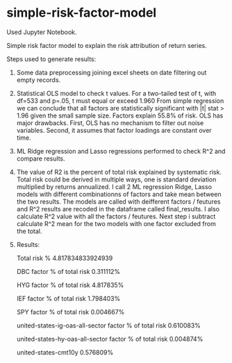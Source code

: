 # simple-risk-factor-model 

Used Jupyter Notebook.

Simple risk factor model to explain the risk attribution of return series.

Steps used to generate results:

1. Some data preprocessing joining excel sheets on date filtering out empty records.

2. Statistical OLS model to check t values. For a two-tailed test of t, with df=533 and p=.05, t must equal or exceed 1.960 
   From simple regression we can conclude that all factors are statistically significant with |t| stat > 1.96 given the small sample size. 
   Factors explain 55.8% of risk. OLS has major drawbacks. First, OLS has no mechanism to filter out noise variables. 
   Second, it assumes that factor loadings are constant over time.
3. ML Ridge regression and Lasso regressions performed to check R^2 and compare results.

4. The value of R2 is the percent of total risk explained by systematic risk. 
   Total risk could be derived in multiple ways, one is standard deviation multiplied by returns annualized. 
   I call 2 ML regression Ridge, Lasso models with different combinationns of factors and take mean between the two results. 
   The models are called with deifferent factors / feutures and R^2 results are recoded in the dataframe called final_results. 
   I also calculate R^2 value with all the factors / feutures. Next step i subtract calculate R^2 mean for the two models with 
   one factor excluded from the total.
   
5. Results:
   
   Total risk % 4.817834833924939

   DBC factor % of total risk     0.311112%

   HYG factor % of total risk     4.817835%

   IEF factor % of total risk     1.798403%
   
   SPY factor % of total risk     0.004667%
   
   united-states-ig-oas-all-sector factor % of total risk     0.610083%
   
   united-states-hy-oas-all-sector factor % of total risk     0.004874%
   
   united-states-cmt10y     0.576809%
